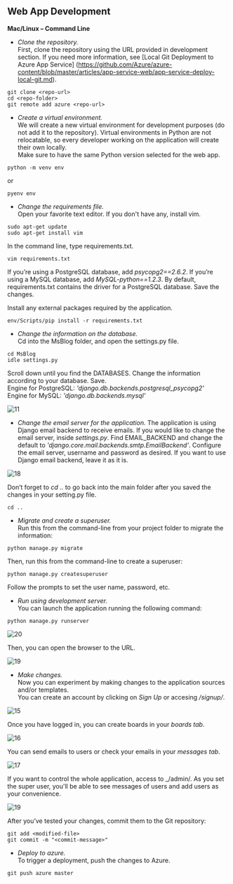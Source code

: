 ## **Web App Development**

**Mac/Linux – Command Line**

+ *Clone the repository.*  
First, clone the repository using the URL provided in development section. If you need more information, see [Local Git Deployment to Azure App Service] (https://github.com/Azure/azure-content/blob/master/articles/app-service-web/app-service-deploy-local-git.md).   
```
git clone <repo-url>  
cd <repo-folder>  
git remote add azure <repo-url>  
```  

+ *Create a virtual environment.*  
We will create a new virtual environment for development purposes (do not add it to the repository). Virtual environments in Python are not relocatable, so every developer working on the application will create their own locally.  
Make sure to have the same Python version selected for the web app.  
```
python -m venv env 
```
or 
```
pyenv env
```

+ *Change the requirements file.*  
Open your favorite text editor. If you don't have any, install vim. 
```
sudo apt-get update
sudo apt-get install vim
```

In the command line, type requirements.txt. 
```
vim requirements.txt
```  

If you’re using a PostgreSQL database, add _psycopg2==2.6.2_. If you’re using a MySQL database, add _MySQL-python==1.2.3_. By default, requirements.txt contains the driver for a PostgreSQL database. Save the changes.  

Install any external packages required by the application. 

```
env/Scripts/pip install -r requirements.txt
``` 

+ *Change the information on the database.*  
Cd into the MsBlog folder, and open the settings.py file. 

```
cd MsBlog  
idle settings.py  
```  

Scroll down until you find the DATABASES. Change the information according to your database. Save.   
Engine for PostgreSQL: _'django.db.backends.postgresql_psycopg2'_  
Engine for MySQL: _'django.db.backends.mysql'_  

![11](https://github.com/ymr89/School-Me/blob/master/imagesReadMe/11.png)

+ *Change the email server for the application.*
The application is using Django email backend to receive emails. If you would like to change the email server, inside _settings.py_. Find EMAIL_BACKEND and change the default to _'django.core.mail.backends.smtp.EmailBackend'_. Configure the email server, username and password as desired. If you want to use Django email backend, leave it as it is.  

![18](https://github.com/ymr89/School-Me/blob/master/imagesReadMe/18.PNG) 

Don’t forget to _cd .._ to go back into the main folder after you saved the changes in your setting.py file. 

```
cd ..
```

+ *Migrate and create a superuser.*  
Run this from the command-line from your project folder to migrate the information: 

```
python manage.py migrate
```  
Then, run this from the command-line to create a superuser: 

```
python manage.py createsuperuser
```  
Follow the prompts to set the user name, password, etc. 

+ *Run using development server.*  
You can launch the application running the following command:  
```
python manage.py runserver
``` 
![20](https://github.com/ymr89/School-Me/blob/master/imagesReadMe/20.PNG)

Then, you can open the browser to the URL. 

![19](https://github.com/ymr89/MsBlog/blob/master/Images-README/19.PNG)

+ *Make changes.*  
Now you can experiment by making changes to the application sources and/or templates.  
You can create an account by clicking on _Sign Up_ or accesing _/signup/_. 

![15](https://github.com/ymr89/School-Me/blob/master/imagesReadMe/17.PNG)  

Once you have logged in, you can create boards in your _boards tab_.  

![16](https://github.com/ymr89/School-Me/blob/master/imagesReadMe/19.PNG)

You can send emails to users or check your emails in your _messages tab_.  

![17](https://github.com/ymr89/School-Me/blob/master/imagesReadMe/16.PNG)  

If you want to control the whole application, access to _/admin/. As you set the super user, you'll be able to see messages of users and add users as your convenience.  

![19](https://github.com/ymr89/School-Me/blob/master/imagesReadMe/15.PNG)   
 
After you’ve tested your changes, commit them to the Git repository:

``` 
git add <modified-file>  
git commit -m "<commit-message>" 
```  

+ *Deploy to azure.*  
To trigger a deployment, push the changes to Azure. 

```
git push azure master
```


